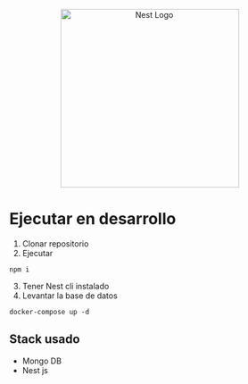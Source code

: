 <p align="center">
  <a href="http://nestjs.com/" target="blank"><img src="https://nestjs.com/img/logo_text.svg" width="320" alt="Nest Logo" /></a>
</p>

# Ejecutar en desarrollo

1. Clonar repositorio
2. Ejecutar
```
npm i
```
3. Tener Nest cli instalado
4. Levantar la base de datos
```
docker-compose up -d
```

## Stack usado
* Mongo DB
* Nest js